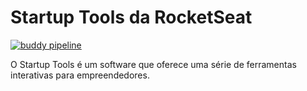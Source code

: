 # Startup Tools da RocketSeat

[![buddy pipeline](https://app.buddy.works/rocketseat/startup-tools/pipelines/pipeline/69398/badge.svg?token=e5d8bfd8b9a7d7863d7f4c297cc3807ea16778e85f233062c80ff0ba52bedf61 "buddy pipeline")](https://app.buddy.works/rocketseat/startup-tools/pipelines/pipeline/69398)

O Startup Tools é um software que oferece uma série de ferramentas interativas para empreendedores.
